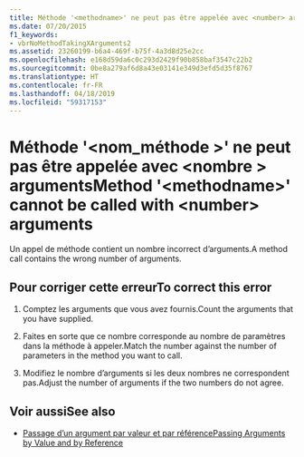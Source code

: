 ```yaml
---
title: Méthode '<methodname>' ne peut pas être appelée avec <number> arguments
ms.date: 07/20/2015
f1_keywords:
- vbrNoMethodTakingXArguments2
ms.assetid: 23260199-b6a4-469f-b75f-4a3d8d25e2cc
ms.openlocfilehash: e168d59da6c0c293d2429f90b858baf3547c22b2
ms.sourcegitcommit: 0be8a279af6d8a43e03141e349d3efd5d35f8767
ms.translationtype: HT
ms.contentlocale: fr-FR
ms.lasthandoff: 04/18/2019
ms.locfileid: "59317153"
---
```

# <a name="method-methodname-cannot-be-called-with-number-arguments"></a><span data-ttu-id="224f1-102">Méthode '\<nom_méthode >' ne peut pas être appelée avec \<nombre > arguments</span><span class="sxs-lookup"><span data-stu-id="224f1-102">Method '\<methodname>' cannot be called with \<number> arguments</span></span>
<span data-ttu-id="224f1-103">Un appel de méthode contient un nombre incorrect d’arguments.</span><span class="sxs-lookup"><span data-stu-id="224f1-103">A method call contains the wrong number of arguments.</span></span>  
  
## <a name="to-correct-this-error"></a><span data-ttu-id="224f1-104">Pour corriger cette erreur</span><span class="sxs-lookup"><span data-stu-id="224f1-104">To correct this error</span></span>  
  
1. <span data-ttu-id="224f1-105">Comptez les arguments que vous avez fournis.</span><span class="sxs-lookup"><span data-stu-id="224f1-105">Count the arguments that you have supplied.</span></span>  
  
2. <span data-ttu-id="224f1-106">Faites en sorte que ce nombre corresponde au nombre de paramètres dans la méthode à appeler.</span><span class="sxs-lookup"><span data-stu-id="224f1-106">Match the number against the number of parameters in the method you want to call.</span></span>  
  
3. <span data-ttu-id="224f1-107">Modifiez le nombre d’arguments si les deux nombres ne correspondent pas.</span><span class="sxs-lookup"><span data-stu-id="224f1-107">Adjust the number of arguments if the two numbers do not agree.</span></span>  
  
## <a name="see-also"></a><span data-ttu-id="224f1-108">Voir aussi</span><span class="sxs-lookup"><span data-stu-id="224f1-108">See also</span></span>

- [<span data-ttu-id="224f1-109">Passage d’un argument par valeur et par référence</span><span class="sxs-lookup"><span data-stu-id="224f1-109">Passing Arguments by Value and by Reference</span></span>](../../visual-basic/programming-guide/language-features/procedures/passing-arguments-by-value-and-by-reference.md)
